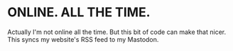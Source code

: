 # ONLINE. ALL THE TIME.

Actually I'm not online all the time. But this bit of code can make that nicer. This syncs my website's RSS feed to my Mastodon.
